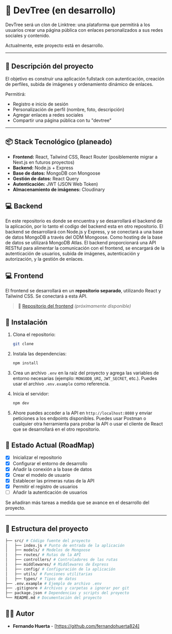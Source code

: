 # 🌳 DevTree (en desarrollo)

DevTree será un clon de Linktree: una plataforma que permitirá a los usuarios crear una página pública con enlaces personalizados a sus redes sociales y contenido.

Actualmente, este proyecto está en desarrollo.

---

## 🧠 Descripción del proyecto

El objetivo es construir una aplicación fullstack con autenticación, creación de perfiles, subida de imágenes y ordenamiento dinámico de enlaces.

Permitirá:

- Registro e inicio de sesión
- Personalización de perfil (nombre, foto, descripción)
- Agregar enlaces a redes sociales
- Compartir una página pública con tu "devtree"

---

## 📦 Stack Tecnológico (planeado)

- **Frontend:** React, Tailwind CSS, React Router (posiblemente migrar a Next.js en futuros proyectos)
- **Backend:** Node.js + Express
- **Base de datos:** MongoDB con Mongoose
- **Gestión de datos:** React Query
- **Autenticación:** JWT (JSON Web Token)
- **Almacenamiento de imágenes:** Cloudinary


## 💻 Backend

En este repositorio es donde se encuentra y se desarrollará el backend de la aplicación, por lo tanto el codigo del backend esta en otro repositorio. El backend se desarrollará con Node.js y Express, y se conectará a una base de datos MongoDB a través del ODM Mongoose. Como hosting de la base de datos se utilizará MongoDB Atlas. El backend proporcionará una API RESTful para alimentar la comunicación con el frontend, se encargará de la autenticación de usuarios, subida de imágenes, autenticación y autorización, y la gestión de enlaces. 

## 💻 Frontend

El frontend se desarrollará en un **repositorio separado**, utilizando React y Tailwind CSS. Se conectará a esta API.

> 🔗 [Repositorio del frontend](#) _(próximamente disponible)_

## 🚀 Instalación
1. Clona el repositorio:
   ```bash
   git clone
   ```

2. Instala las dependencias:
   ```bash
   npm install
   ```

3. Crea un archivo `.env` en la raíz del proyecto y agrega las variables de entorno necesarias (ejemplo: `MONGODB_URI`, `JWT_SECRET`, etc.). Puedes usar el archivo `.env.example` como referencia.

4. Inicia el servidor:
   ```bash
   npm dev
   ```
5. Ahore puedes acceder a la API en `http://localhost:8080` y enviar peticiones a los endpoints disponibles. Puedes usar Postman o cualquier otra herramienta para probar la API o usar el cliente de React que se desarrollará en el otro repositorio.


## 🚧 Estado Actual (RoadMap)

- [x] Inicializar el repositorio
- [x] Configurar el entorno de desarrollo
- [x] Añadir la conexión a la base de datos
- [x] Crear el modelo de usuario
- [x] Establecer las primeras rutas de la API
- [x] Permitir el registro de usuarios
- [ ] Añadir la autenticación de usuarios

Se añadiran más tareas a medida que se avance en el desarrollo del proyecto.

---
 
## 📂 Estructura del proyecto

```bash
├── src/ # Código fuente del proyecto
│   ├── index.js # Punto de entrada de la aplicación
│   ├── models/ # Modelos de Mongoose
│   ├── routes/ # Rutas de la API
│   ├── controllers/ # Controladores de las rutas
│   ├── middlewares/ # Middlewares de Express
│   ├── config/ # Configuración de la aplicación
│   ├── utils/ # Funciones utilitarias
│   ├── types/ # Tipos de datos
├── .env.example # Ejemplo de archivo .env
├── .gitignore # Archivos y carpetas a ignorar por git
├── package.json # Dependencias y scripts del proyecto
└── README.md # Documentación del proyecto
```

## 🧑🏾 Autor
- **Fernando Huerta** - [https://github.com/fernandohuerta824]




